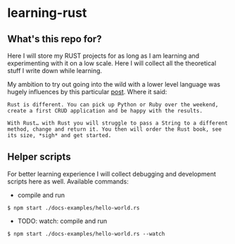 # learning-rust

## What's this repo for?

Here I will store my RUST projects for as long as I am learning and experimenting with it on a low scale. Here I will collect all the theoretical stuff I write down while learning.

My ambition to try out going into the wild with a lower level language was hugely influences by this particular [post](https://levelup.gitconnected.com/intro-to-web-programming-in-rust-for-nodejs-developers-1a9c048c4de1). Where it said:

```
Rust is different. You can pick up Python or Ruby over the weekend, create a first CRUD application and be happy with the results.

With Rust… with Rust you will struggle to pass a String to a different method, change and return it. You then will order the Rust book, see its size, *sigh* and get started.
```

## Helper scripts

For better learning experience I will collect debugging and development scripts here as well. Available commands:

- compile and run   
```
$ npm start ./docs-examples/hello-world.rs
```
- TODO: watch: compile and run   
```
$ npm start ./docs-examples/hello-world.rs --watch
```

